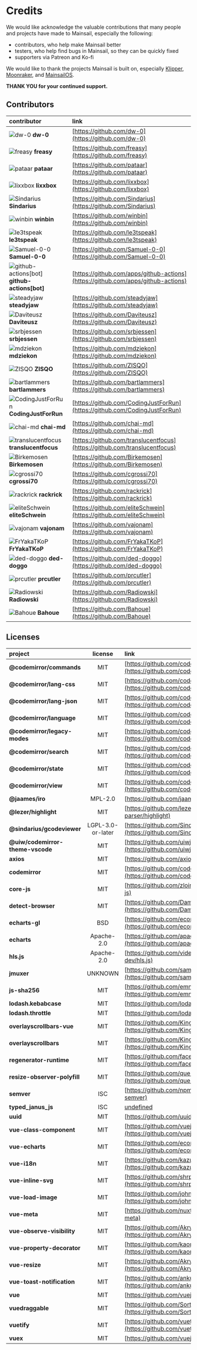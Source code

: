 # Credits

We would like acknowledge the valuable contributions that many people and projects have made to Mainsail, especially the following:

* contributors, who help make Mainsail better
* testers, who help find bugs in Mainsail, so they can be quickly fixed
* supporters via Patreon and Ko-fi

We would like to thank the projects Mainsail is built on, especially [Klipper](https://github.com/KevinOConnor/klipper), [Moonraker](https://github.com/Arksine/moonraker), and [MainsailOS](https://github.com/mainsail-crew/MainsailOS/).

**THANK YOU for your continued support.**

## Contributors

| contributor | link |
|:--------|:-----|
|<img src="https://avatars.githubusercontent.com/u/31533186?v=4" alt="dw-0" data-size="line"> **dw-0**|[https://github.com/dw-0](https://github.com/dw-0)|
|<img src="https://avatars.githubusercontent.com/u/5220632?v=4" alt="freasy" data-size="line"> **freasy**|[https://github.com/freasy](https://github.com/freasy)|
|<img src="https://avatars.githubusercontent.com/u/3403851?v=4" alt="pataar" data-size="line"> **pataar**|[https://github.com/pataar](https://github.com/pataar)|
|<img src="https://avatars.githubusercontent.com/u/5130466?v=4" alt="lixxbox" data-size="line"> **lixxbox**|[https://github.com/lixxbox](https://github.com/lixxbox)|
|<img src="https://avatars.githubusercontent.com/u/12520045?v=4" alt="Sindarius" data-size="line"> **Sindarius**|[https://github.com/Sindarius](https://github.com/Sindarius)|
|<img src="https://avatars.githubusercontent.com/u/9819264?v=4" alt="winbin" data-size="line"> **winbin**|[https://github.com/winbin](https://github.com/winbin)|
|<img src="https://avatars.githubusercontent.com/u/21110785?v=4" alt="le3tspeak" data-size="line"> **le3tspeak**|[https://github.com/le3tspeak](https://github.com/le3tspeak)|
|<img src="https://avatars.githubusercontent.com/u/23371663?v=4" alt="Samuel-0-0" data-size="line"> **Samuel-0-0**|[https://github.com/Samuel-0-0](https://github.com/Samuel-0-0)|
|<img src="https://avatars.githubusercontent.com/in/15368?v=4" alt="github-actions[bot]" data-size="line"> **github-actions[bot]**|[https://github.com/apps/github-actions](https://github.com/apps/github-actions)|
|<img src="https://avatars.githubusercontent.com/u/36079537?v=4" alt="steadyjaw" data-size="line"> **steadyjaw**|[https://github.com/steadyjaw](https://github.com/steadyjaw)|
|<img src="https://avatars.githubusercontent.com/u/11527277?v=4" alt="Daviteusz" data-size="line"> **Daviteusz**|[https://github.com/Daviteusz](https://github.com/Daviteusz)|
|<img src="https://avatars.githubusercontent.com/u/92088582?v=4" alt="srbjessen" data-size="line"> **srbjessen**|[https://github.com/srbjessen](https://github.com/srbjessen)|
|<img src="https://avatars.githubusercontent.com/u/4425221?v=4" alt="mdziekon" data-size="line"> **mdziekon**|[https://github.com/mdziekon](https://github.com/mdziekon)|
|<img src="https://avatars.githubusercontent.com/u/50421769?v=4" alt="ZISQO" data-size="line"> **ZISQO**|[https://github.com/ZISQO](https://github.com/ZISQO)|
|<img src="https://avatars.githubusercontent.com/u/12411803?v=4" alt="bartlammers" data-size="line"> **bartlammers**|[https://github.com/bartlammers](https://github.com/bartlammers)|
|<img src="https://avatars.githubusercontent.com/u/71041835?v=4" alt="CodingJustForRun" data-size="line"> **CodingJustForRun**|[https://github.com/CodingJustForRun](https://github.com/CodingJustForRun)|
|<img src="https://avatars.githubusercontent.com/u/48555545?v=4" alt="chai-md" data-size="line"> **chai-md**|[https://github.com/chai-md](https://github.com/chai-md)|
|<img src="https://avatars.githubusercontent.com/u/26986716?v=4" alt="translucentfocus" data-size="line"> **translucentfocus**|[https://github.com/translucentfocus](https://github.com/translucentfocus)|
|<img src="https://avatars.githubusercontent.com/u/12812702?v=4" alt="Birkemosen" data-size="line"> **Birkemosen**|[https://github.com/Birkemosen](https://github.com/Birkemosen)|
|<img src="https://avatars.githubusercontent.com/u/88626902?v=4" alt="cgrossi70" data-size="line"> **cgrossi70**|[https://github.com/cgrossi70](https://github.com/cgrossi70)|
|<img src="https://avatars.githubusercontent.com/u/45207681?v=4" alt="rackrick" data-size="line"> **rackrick**|[https://github.com/rackrick](https://github.com/rackrick)|
|<img src="https://avatars.githubusercontent.com/u/39838619?v=4" alt="eliteSchwein" data-size="line"> **eliteSchwein**|[https://github.com/eliteSchwein](https://github.com/eliteSchwein)|
|<img src="https://avatars.githubusercontent.com/u/152501?v=4" alt="vajonam" data-size="line"> **vajonam**|[https://github.com/vajonam](https://github.com/vajonam)|
|<img src="https://avatars.githubusercontent.com/u/10913183?v=4" alt="FrYakaTKoP" data-size="line"> **FrYakaTKoP**|[https://github.com/FrYakaTKoP](https://github.com/FrYakaTKoP)|
|<img src="https://avatars.githubusercontent.com/u/19880109?v=4" alt="ded-doggo" data-size="line"> **ded-doggo**|[https://github.com/ded-doggo](https://github.com/ded-doggo)|
|<img src="https://avatars.githubusercontent.com/u/67276?v=4" alt="prcutler" data-size="line"> **prcutler**|[https://github.com/prcutler](https://github.com/prcutler)|
|<img src="https://avatars.githubusercontent.com/u/98190291?v=4" alt="Radiowski" data-size="line"> **Radiowski**|[https://github.com/Radiowski](https://github.com/Radiowski)|
|<img src="https://avatars.githubusercontent.com/u/148391189?v=4" alt="Bahoue" data-size="line"> **Bahoue**|[https://github.com/Bahoue](https://github.com/Bahoue)|


## Licenses

| project | license | link |
|:--------|:-------:|:-----|
| **@codemirror/commands** | MIT | [https://github.com/codemirror/commands](https://github.com/codemirror/commands) |
| **@codemirror/lang-css** | MIT | [https://github.com/codemirror/lang-css](https://github.com/codemirror/lang-css) |
| **@codemirror/lang-json** | MIT | [https://github.com/codemirror/lang-json](https://github.com/codemirror/lang-json) |
| **@codemirror/language** | MIT | [https://github.com/codemirror/language](https://github.com/codemirror/language) |
| **@codemirror/legacy-modes** | MIT | [https://github.com/codemirror/legacy-modes](https://github.com/codemirror/legacy-modes) |
| **@codemirror/search** | MIT | [https://github.com/codemirror/search](https://github.com/codemirror/search) |
| **@codemirror/state** | MIT | [https://github.com/codemirror/state](https://github.com/codemirror/state) |
| **@codemirror/view** | MIT | [https://github.com/codemirror/view](https://github.com/codemirror/view) |
| **@jaames/iro** | MPL-2.0 | [https://github.com/jaames/iro.js](https://github.com/jaames/iro.js) |
| **@lezer/highlight** | MIT | [https://github.com/lezer-parser/highlight](https://github.com/lezer-parser/highlight) |
| **@sindarius/gcodeviewer** | LGPL-3.0-or-later | [https://github.com/Sindarius/npm_gcodeviewer](https://github.com/Sindarius/npm_gcodeviewer) |
| **@uiw/codemirror-theme-vscode** | MIT | [https://github.com/uiwjs/react-codemirror](https://github.com/uiwjs/react-codemirror) |
| **axios** | MIT | [https://github.com/axios/axios](https://github.com/axios/axios) |
| **codemirror** | MIT | [https://github.com/codemirror/basic-setup](https://github.com/codemirror/basic-setup) |
| **core-js** | MIT | [https://github.com/zloirock/core-js](https://github.com/zloirock/core-js) |
| **detect-browser** | MIT | [https://github.com/DamonOehlman/detect-browser](https://github.com/DamonOehlman/detect-browser) |
| **echarts-gl** | BSD | [https://github.com/ecomfe/echarts-gl](https://github.com/ecomfe/echarts-gl) |
| **echarts** | Apache-2.0 | [https://github.com/apache/echarts](https://github.com/apache/echarts) |
| **hls.js** | Apache-2.0 | [https://github.com/video-dev/hls.js](https://github.com/video-dev/hls.js) |
| **jmuxer** | UNKNOWN | [https://github.com/samirkumardas/jmuxer](https://github.com/samirkumardas/jmuxer) |
| **js-sha256** | MIT | [https://github.com/emn178/js-sha256](https://github.com/emn178/js-sha256) |
| **lodash.kebabcase** | MIT | [https://github.com/lodash/lodash](https://github.com/lodash/lodash) |
| **lodash.throttle** | MIT | [https://github.com/lodash/lodash](https://github.com/lodash/lodash) |
| **overlayscrollbars-vue** | MIT | [https://github.com/KingSora/OverlayScrollbars](https://github.com/KingSora/OverlayScrollbars) |
| **overlayscrollbars** | MIT | [https://github.com/KingSora/OverlayScrollbars](https://github.com/KingSora/OverlayScrollbars) |
| **regenerator-runtime** | MIT | [https://github.com/facebook/regenerator/tree/main/packages/runtime](https://github.com/facebook/regenerator/tree/main/packages/runtime) |
| **resize-observer-polyfill** | MIT | [https://github.com/que-etc/resize-observer-polyfill](https://github.com/que-etc/resize-observer-polyfill) |
| **semver** | ISC | [https://github.com/npm/node-semver](https://github.com/npm/node-semver) |
| **typed_janus_js** | ISC | [undefined](undefined) |
| **uuid** | MIT | [https://github.com/uuidjs/uuid](https://github.com/uuidjs/uuid) |
| **vue-class-component** | MIT | [https://github.com/vuejs/vue-class-component](https://github.com/vuejs/vue-class-component) |
| **vue-echarts** | MIT | [https://github.com/ecomfe/vue-echarts](https://github.com/ecomfe/vue-echarts) |
| **vue-i18n** | MIT | [https://github.com/kazupon/vue-i18n](https://github.com/kazupon/vue-i18n) |
| **vue-inline-svg** | MIT | [https://github.com/shrpne/vue-inline-svg](https://github.com/shrpne/vue-inline-svg) |
| **vue-load-image** | MIT | [https://github.com/john015/vue-load-image](https://github.com/john015/vue-load-image) |
| **vue-meta** | MIT | [https://github.com/nuxt/vue-meta](https://github.com/nuxt/vue-meta) |
| **vue-observe-visibility** | MIT | [https://github.com/Akryum/vue-observe-visibility](https://github.com/Akryum/vue-observe-visibility) |
| **vue-property-decorator** | MIT | [https://github.com/kaorun343/vue-property-decorator](https://github.com/kaorun343/vue-property-decorator) |
| **vue-resize** | MIT | [https://github.com/Akryum/vue-resize](https://github.com/Akryum/vue-resize) |
| **vue-toast-notification** | MIT | [https://github.com/ankurk91/vue-toast-notification](https://github.com/ankurk91/vue-toast-notification) |
| **vue** | MIT | [https://github.com/vuejs/vue](https://github.com/vuejs/vue) |
| **vuedraggable** | MIT | [https://github.com/SortableJS/Vue.Draggable](https://github.com/SortableJS/Vue.Draggable) |
| **vuetify** | MIT | [https://github.com/vuetifyjs/vuetify](https://github.com/vuetifyjs/vuetify) |
| **vuex** | MIT | [https://github.com/vuejs/vuex](https://github.com/vuejs/vuex) |
